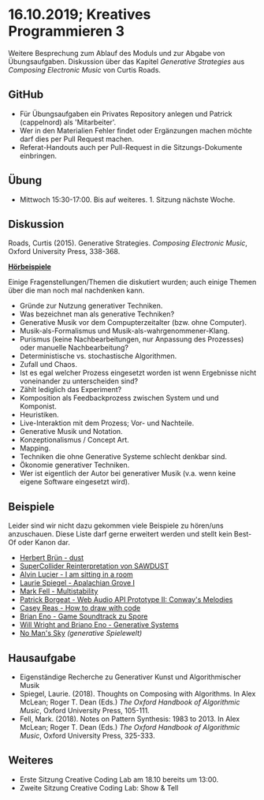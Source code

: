 # 16.10.2019; Kreatives Programmieren 3

Weitere Besprechung zum Ablauf des Moduls und zur Abgabe von Übungsaufgaben. Diskussion über das Kapitel *Generative Strategies* aus *Composing Electronic Music* von Curtis Roads.

## GitHub

* Für Übungsaufgaben ein Privates Repository anlegen und Patrick (cappelnord) als 'Mitarbeiter'.
* Wer in den Materialien Fehler findet oder Ergänzungen machen möchte darf dies per Pull Request machen.
* Referat-Handouts auch per Pull-Request in die Sitzungs-Dokumente einbringen.

## Übung

* Mittwoch 15:30-17:00. Bis auf weiteres. 1. Sitzung nächste Woche.

## Diskussion

Roads, Curtis (2015). Generative Strategies. *Composing Electronic Music*, Oxford University Press, 338-368.

**[Hörbeispiele](https://global.oup.com/us/companion.websites/9780195373240/ch11/)**

Einige Fragenstellungen/Themen die diskutiert wurden; auch einige Themen über die man noch mal nachdenken kann.

* Gründe zur Nutzung generativer Techniken.
* Was bezeichnet man als generative Techniken?
* Generative Musik vor dem Compupterzeitalter (bzw. ohne Computer).
* Musik-als-Formalismus und Musik-als-wahrgenommener-Klang.
* Purismus (keine Nachbearbeitungen, nur Anpassung des Prozesses) oder manuelle Nachbearbeitung?
* Deterministische vs. stochastische Algorithmen.
* Zufall und Chaos.
* Ist es egal welcher Prozess eingesetzt worden ist wenn Ergebnisse nicht voneinander zu unterscheiden sind?
* Zählt lediglich das Experiment?
* Komposition als Feedbackprozess zwischen System und und Komponist.
* Heuristiken.
* Live-Interaktion mit dem Prozess; Vor- und Nachteile.
* Generative Musik und Notation.
* Konzeptionalismus / Concept Art.
* Mapping.
* Techniken die ohne Generative Systeme schlecht denkbar sind.
* Ökonomie generativer Techniken.
* Wer ist eigentlich der Autor bei generativer Musik (v.a. wenn keine eigene Software eingesetzt wird).


## Beispiele

Leider sind wir nicht dazu gekommen viele Beispiele zu hören/uns anzuschauen. Diese Liste darf gerne erweitert werden und stellt kein Best-Of oder Kanon dar.

* [Herbert Brün - dust](https://www.youtube.com/watch?v=4JZRBZF2scI)
* [SuperCollider Reinterpretation von SAWDUST](https://github.com/musikinformatik/SAWDUST)
* [Alvin Lucier - I am sitting in a room](https://www.youtube.com/watch?v=fAxHlLK3Oyk)
* [Laurie Spiegel - Apalachian Grove I](https://www.youtube.com/watch?v=TFaUAAj0ubg)
* [Mark Fell - Multistability](https://www.youtube.com/watch?v=PHIGHpWKcw0)
* [Patrick Borgeat - Web Audio API Prototype II: Conway's Melodies](http://www.cappel-nord.de/webaudio/conways-melodies/)
* [Casey Reas - How to draw with code](https://www.youtube.com/watch?v=_8DMEHxOLQE)
* [Brian Eno - Game Soundtrack zu Spore](https://www.youtube.com/watch?v=Wk9At6aeLjQ)
* [Will Wright and Briano Eno - Generative Systems](https://www.youtube.com/watch?v=UqzVSvqXJYg)
* [No Man's Sky](https://www.nomanssky.com) *(generative Spielewelt)*


## Hausaufgabe

* Eigenständige Recherche zu Generativer Kunst und Algorithmischer Musik
* Spiegel, Laurie. (2018). Thoughts on Composing with Algorithms. In Alex McLean; Roger T. Dean (Eds.) *The Oxford Handbook of Algorithmic Music*, Oxford University Press, 105-111.
* Fell, Mark. (2018). Notes on Pattern Synthesis: 1983 to 2013. In Alex McLean; Roger T. Dean (Eds.) *The Oxford Handbook of Algorithmic Music*, Oxford University Press, 325-333.


## Weiteres

* Erste Sitzung Creative Coding Lab am 18.10 bereits um 13:00.
* Zweite Sitzung Creative Coding Lab: Show & Tell
